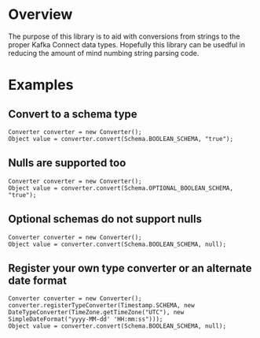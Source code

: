 # Overview

The purpose of this library is to aid with conversions from strings to the proper Kafka Connect data types. Hopefully this library can be usedful in reducing the amount of mind numbing string parsing code.

# Examples

## Convert to a schema type

```
Converter converter = new Converter();
Object value = converter.convert(Schema.BOOLEAN_SCHEMA, "true");
```

## Nulls are supported too

```
Converter converter = new Converter();
Object value = converter.convert(Schema.OPTIONAL_BOOLEAN_SCHEMA, "true");
```

## Optional schemas do not support nulls

```
Converter converter = new Converter();
Object value = converter.convert(Schema.BOOLEAN_SCHEMA, null);
```

## Register your own type converter or an alternate date format 

```
Converter converter = new Converter();
converter.registerTypeConverter(Timestamp.SCHEMA, new DateTypeConverter(TimeZone.getTimeZone("UTC"), new SimpleDateFormat("yyyy-MM-dd' 'HH:mm:ss")));
Object value = converter.convert(Schema.BOOLEAN_SCHEMA, null);
```